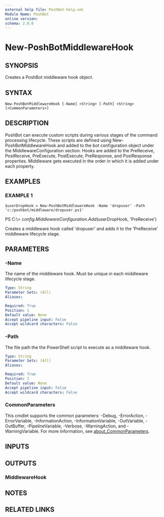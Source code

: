 ```yaml
---
external help file: PoshBot-help.xml
Module Name: PoshBot
online version:
schema: 2.0.0
---
```


# New-PoshBotMiddlewareHook

## SYNOPSIS
Creates a PoshBot middleware hook object.

## SYNTAX

```
New-PoshBotMiddlewareHook [-Name] <String> [-Path] <String> [<CommonParameters>]
```

## DESCRIPTION
PoshBot can execute custom scripts during various stages of the command processing lifecycle.
These scripts
are defined using New-PoshBotMiddlewareHook and added to the bot configuration object under the MiddlewareConfiguration section.
Hooks are added to the PreReceive, PostReceive, PreExecute, PostExecute, PreResponse, and PostResponse properties.
Middleware gets executed in the order in which it is added under each property.

## EXAMPLES

### EXAMPLE 1
```
$userDropHook = New-PoshBotMiddlewareHook -Name 'dropuser' -Path 'c:/poshbot/middleware/dropuser.ps1'
```

PS C:\\\> $config.MiddlewareConfiguration.Add($userDropHook, 'PreReceive')

Creates a middleware hook called 'dropuser' and adds it to the 'PreReceive' middleware lifecycle stage.

## PARAMETERS

### -Name
The name of the middleware hook.
Must be unique in each middleware lifecycle stage.

```yaml
Type: String
Parameter Sets: (All)
Aliases:

Required: True
Position: 1
Default value: None
Accept pipeline input: False
Accept wildcard characters: False
```

### -Path
The file path the the PowerShell script to execute as a middleware hook.

```yaml
Type: String
Parameter Sets: (All)
Aliases:

Required: True
Position: 2
Default value: None
Accept pipeline input: False
Accept wildcard characters: False
```

### CommonParameters
This cmdlet supports the common parameters: -Debug, -ErrorAction, -ErrorVariable, -InformationAction, -InformationVariable, -OutVariable, -OutBuffer, -PipelineVariable, -Verbose, -WarningAction, and -WarningVariable. For more information, see [about_CommonParameters](http://go.microsoft.com/fwlink/?LinkID=113216).

## INPUTS

## OUTPUTS

### MiddlewareHook
## NOTES

## RELATED LINKS
